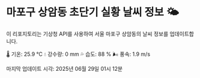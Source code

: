 
# 마포구 상암동 초단기 실황 날씨 정보 🌤️

이 리포지토리는 기상청 API를 사용하여 서울 마포구 상암동의 날씨 정보를 업데이트합니다. 

🌡️ 기온: 25.9 ℃
💧 강수량: 0 mm
💦 습도: 88 %
🌬️ 풍속: 1.9 m/s

마지막 업데이트 시각: 2025년 06월 29일 01시 12분    
